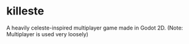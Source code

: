 # killeste
A heavily celeste-inspired multiplayer game made in Godot 2D. (Note: Multiplayer is used very loosely)
